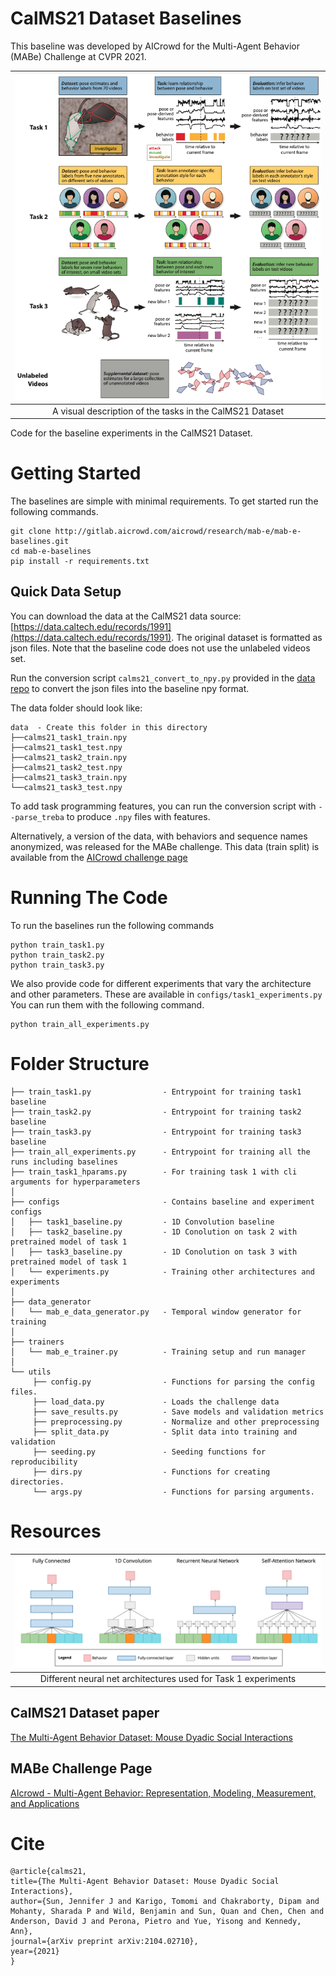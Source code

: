 # CalMS21 Dataset Baselines 
This baseline was developed by AICrowd for the Multi-Agent Behavior (MABe) Challenge at CVPR 2021.

| ![Mabe tasks](images/task_structure.png) | 
|:--:| 
| A visual description of the tasks in the CalMS21 Dataset |


Code for the baseline experiments in the CalMS21 Dataset.

# Getting Started

The baselines are simple with minimal requirements. To get started run the following commands.

```shell
git clone http://gitlab.aicrowd.com/aicrowd/research/mab-e/mab-e-baselines.git
cd mab-e-baselines
pip install -r requirements.txt
```
## Quick Data Setup

You can download the data at the CalMS21 data source: [https://data.caltech.edu/records/1991](https://data.caltech.edu/records/1991).
The original dataset is formatted as json files.
Note that the baseline code does not use the unlabeled videos set.

Run the conversion script `calms21_convert_to_npy.py` provided in the [data repo](https://data.caltech.edu/records/1991) to convert the json files into the baseline npy format.

The data folder should look like:
```
data  - Create this folder in this directory
├──calms21_task1_train.npy
├──calms21_task1_test.npy
├──calms21_task2_train.npy
├──calms21_task2_test.npy
├──calms21_task3_train.npy
└──calms21_task3_test.npy
```

To add task programming features, you can run the conversion script with `--parse_treba` to produce `.npy` files with features.

Alternatively, a version of the data, with behaviors and sequence names anonymized, was released for the MABe challenge.
This data (train split) is available from the [AICrowd challenge page](https://www.aicrowd.com/challenges/multi-agent-behavior-representation-modeling-measurement-and-applications)

# Running The Code

To run the baselines run the following commands

```shell
python train_task1.py
python train_task2.py
python train_task3.py
```

We also provide code for different experiments that vary the architecture and other parameters. These are available in `configs/task1_experiments.py` You can run them with the following command.

```shell
python train_all_experiments.py
```

# Folder Structure

```
├── train_task1.py                - Entrypoint for training task1 baseline
├── train_task2.py                - Entrypoint for training task2 baseline
├── train_task3.py                - Entrypoint for training task3 baseline
├── train_all_experiments.py      - Entrypoint for training all the runs including baselines
├── train_task1_hparams.py        - For training task 1 with cli arguments for hyperparameters  
│  
├── configs                       - Contains baseline and experiment configs
│   ├── task1_baseline.py         - 1D Convolution baseline
│   ├── task2_baseline.py         - 1D Conolution on task 2 with pretrained model of task 1
│   ├── task3_baseline.py         - 1D Conolution on task 3 with pretrained model of task 1
│   └── experiments.py            - Training other architectures and experiments
│
├── data_generator
│   └── mab_e_data_generator.py   - Temporal window generator for training
│
├── trainers 
│   └── mab_e_trainer.py          - Training setup and run manager
│
└── utils
     ├── config.py                - Functions for parsing the config files.
     ├── load_data.py             - Loads the challenge data
     ├── save_results.py          - Save models and validation metrics
     ├── preprocessing.py         - Normalize and other preprocessing
     ├── split_data.py            - Split data into training and validation
     ├── seeding.py               - Seeding functions for reproducibility
     ├── dirs.py                  - Functions for creating directories.
     └── args.py                  - Functions for parsing arguments.
```

# Resources

| ![Mabe baseline models](images/model_sketch.png) | 
|:--:| 
| Different neural net architectures used for Task 1 experiments |

## CalMS21 Dataset paper

[The Multi-Agent Behavior Dataset: Mouse Dyadic Social Interactions](https://arxiv.org/abs/2104.02710)

## MABe Challenge Page

[AIcrowd - Multi-Agent Behavior: Representation, Modeling, Measurement, and Applications](https://www.aicrowd.com/challenges/multi-agent-behavior-representation-modeling-measurement-and-applications)

# Cite

```
@article{calms21,
title={The Multi-Agent Behavior Dataset: Mouse Dyadic Social Interactions},
author={Sun, Jennifer J and Karigo, Tomomi and Chakraborty, Dipam and Mohanty, Sharada P and Wild, Benjamin and Sun, Quan and Chen, Chen and Anderson, David J and Perona, Pietro and Yue, Yisong and Kennedy, Ann},
journal={arXiv preprint arXiv:2104.02710},
year={2021}
}
```